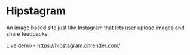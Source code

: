 # Hipstagram

An image based site just like Instagram that lets user upload images and share feedbacks.

Live demo - https://hipstagram.onrender.com/

